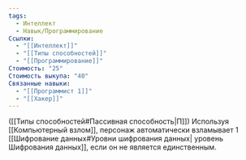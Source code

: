 ```yaml
---
tags:
  - Интеллект
  - Навык/Программирование
Ссылки:
  - "[[Интеллект]]"
  - "[[Типы способностей]]"
  - "[[Программирование]]"
Стоимость: "25"
Стоимость выкупа: "40"
Связанные навыки:
  - "[[Программист 1]]"
  - "[[Хакер]]"
---
```

([[Типы способностей#Пассивная способность|П]]) Используя [[Компьютерный взлом]], персонаж автоматически взламывает 1 [[Шифрование данных#Уровни шифрования данных| уровень Шифрования данных]], если он не является единственным. 